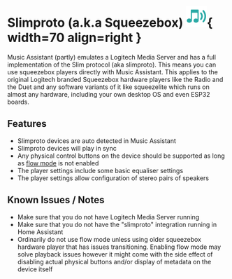 # Slimproto (a.k.a Squeezebox) ![Preview image](../assets/icons/slim-icon.svg){ width=70 align=right }


Music Assistant (partly) emulates a Logitech Media Server and has a full implementation of the Slim protocol (aka slimproto).
This means you can use squeezebox players directly with Music Assistant. This applies to the original Logitech branded Squeezebox hardware players like the Radio and the Duet and any software variants of it like squeezelite which runs on almost any hardware, including your own desktop OS and even ESP32 boards.

## Features

- Slimproto devices are auto detected in Music Assistant
- Slimproto devices will play in sync
- Any physical control buttons on the device should be supported as long as [flow mode](../faq/normalization/#track-queueing) is not enabled
- The player settings include some basic equaliser settings
- The player settings allow configuration of stereo pairs of speakers

## Known Issues / Notes

- Make sure that you do not have Logitech Media Server running
- Make sure that you do not have the "slimproto" integration running in Home Assistant
- Ordinarily do not use flow mode unless using older squeezebox hardware player that has issues transitioning. Enabling flow mode may solve playback issues however it might come with the side effect of disabling actual physical buttons and/or display of metadata on the device itself
